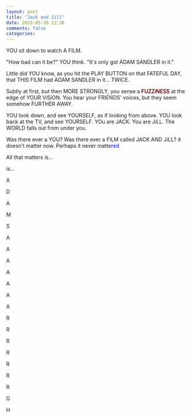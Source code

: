 ```yaml
---
layout: post
title: "Jack and Jill"
date: 2015-05-30 22:36
comments: false
categories: 
---
```


YOU sit down to watch A FILM.

"How bad can it be?" YOU think. "It's only got ADAM SANDLER in it."

Little did YOU know, as you hit the PLAY BUTTON on that FATEFUL DAY, that THIS FILM had ADAM SANDLER in it... TWICE.

Subtly at first, but then MORE STRONGLY, you sense a <span style="text-shadow: 0px 0px 2px #ff0000;">FUZZ<i>i</i>NESS</span> at the edge of YOUR V<i>i</i>S<i>i</i>ON. You hear your FRIENDS' vo<i>i</i>ces, but they seem somehow FURTHER AWAY.

YOU look down, and see YOURSELF, as if looking from above. YOU look back at the TV, and see YOURSELF. YOu are JACK. You are J<i>i</i>LL. The WORLD falls out from under you.

Was there ever a YOU? Was there ever a FILM called JACK AND J<i>i</i>LL? <i>i</i>t doesn't matter now. Perhaps <i>i</i>t never matte<span style="color:blue;">red</span>

All that matters <i>i</i>s...

<i>i</i>s...

A

D

A

M

S

A

A

A

A

A

A

A

R

R

R

R

R

R

R

G

H

<br/>

<br/>

<br/>

<br/>

<br/>

<br/>

<br/>

<br/>

<div id="black" style="position: absolute; z-index: 1000; top: 0; left: 0; height: 100%; width: 100%; display:none; background-color: black; padding-top: 20%; text-align: center; color: red; font-size: 120px; font-family: Creepster, arial; text-shadow: 0px 0px 10px red;">ADAM SANDLER</div>

<script>
function testScroll(ev)
{
  if(window.pageYOffset>800)
  {
    window.scrollTo(0,0);
    document.getElementById('black').style.display = 'block';
    document.body.style.overflow = 'hidden';
    audio.play();
    setInterval(function() {
      window.location.assign("/filmreviews/jack-and-jill2")
    }, 3000);
  }
}
var audio = new Audio('/filmreviews/jack-and-jill2/scream.mp3');
window.onscroll=testScroll
</script>

<script type="text/javascript">
  WebFontConfig = {
    google: { families: [ 'Creepster::latin' ] }
  };
  (function() {
    var wf = document.createElement('script');
    wf.src = ('https:' == document.location.protocol ? 'https' : 'http') +
      '://ajax.googleapis.com/ajax/libs/webfont/1/webfont.js';
    wf.type = 'text/javascript';
    wf.async = 'true';
    var s = document.getElementsByTagName('script')[0];
    s.parentNode.insertBefore(wf, s);
  })(); </script>
